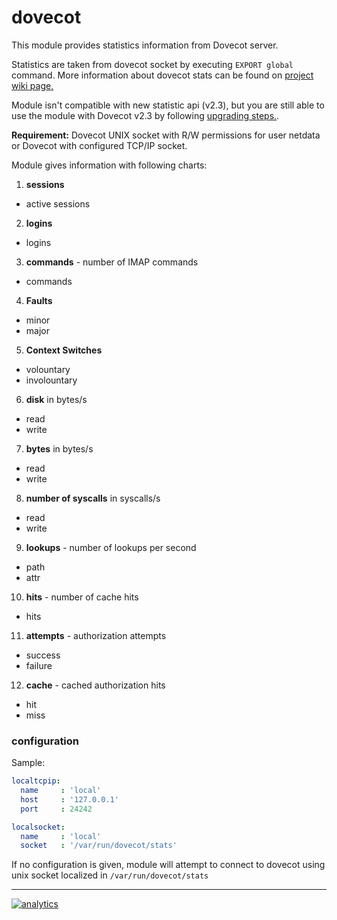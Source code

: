 # dovecot

This module provides statistics information from Dovecot server.

Statistics are taken from dovecot socket by executing `EXPORT global` command.
More information about dovecot stats can be found on [project wiki page.](http://wiki2.dovecot.org/Statistics)

Module isn't compatible with new statistic api (v2.3), but you are still able to use the module with Dovecot v2.3
by following [upgrading steps.](https://wiki2.dovecot.org/Upgrading/2.3).

**Requirement:**
Dovecot UNIX socket with R/W permissions for user netdata or Dovecot with configured TCP/IP socket.

Module gives information with following charts:

1.  **sessions**

-   active sessions

2.  **logins**

-   logins

3.  **commands** - number of IMAP commands

-   commands

4.  **Faults**

-   minor
-   major

5.  **Context Switches**

-   volountary
-   involountary

6.  **disk** in bytes/s

-   read
-   write

7.  **bytes** in bytes/s

-   read
-   write

8.  **number of syscalls** in syscalls/s

-   read
-   write

9.  **lookups** - number of lookups per second

-   path
-   attr

10. **hits** - number of cache hits

-   hits

11. **attempts** - authorization attempts

-   success
-   failure

12. **cache** - cached authorization hits

-   hit
-   miss

### configuration

Sample:

```yaml
localtcpip:
  name     : 'local'
  host     : '127.0.0.1'
  port     : 24242

localsocket:
  name     : 'local'
  socket   : '/var/run/dovecot/stats'
```

If no configuration is given, module will attempt to connect to dovecot using unix socket localized in `/var/run/dovecot/stats`

- - -

[![analytics](https://www.google-analytics.com/collect?v=1&aip=1&t=pageview&_s=1&ds=github&dr=https%3A%2F%2Fgithub.com%2Fnetdata%2Fnetdata&dl=https%3A%2F%2Fmy-netdata.io%2Fgithub%2Fcollectors%2Fpython.d.plugin%2Fdovecot%2FREADME&_u=MAC~&cid=5792dfd7-8dc4-476b-af31-da2fdb9f93d2&tid=UA-64295674-3)](<>)
